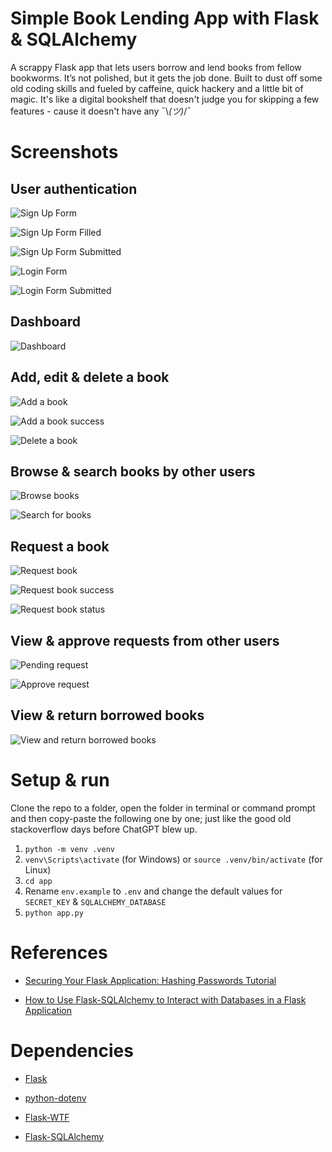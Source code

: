 # Simple Book Lending App with Flask & SQLAlchemy

A scrappy Flask app that lets users borrow and lend books from fellow bookworms. It’s not polished, but it gets the job done. Built to dust off some old coding skills and fueled by caffeine, quick hackery and a little bit of magic. It's like a digital bookshelf that doesn't judge you for skipping a few features - cause it doesn't have any ¯\\_(ツ)_/¯

# Screenshots 

## User authentication
![Sign Up Form](docs/{8AA55993-634C-48E7-9732-DFCB7381DEA9}.png)

![Sign Up Form Filled](docs/{3C4254E1-6621-4805-A65B-42409D26049B}.png)

![Sign Up Form Submitted](docs/{7CEEBDAB-E31D-4BA3-A16D-FBC3D042A250}.png)

![Login Form](docs/{A5611839-1492-4212-899D-88B540231E3A}.png)

![Login Form Submitted](docs/{B62ED940-0461-4A62-8A36-356D766227E0}.png)

## Dashboard
![Dashboard](docs/{6C43DA1C-0629-4E66-81E7-C2CF834BDC78}.png)

## Add, edit & delete a book
![Add a book](docs/{A30E5A0B-A10D-4DD6-96E9-4DB0C22C3618}.png)

![Add a book success](docs/{E9F3BCE6-D634-4820-8503-492B01929583}.png)

![Delete a book](docs/{471D63BB-FF2A-4718-95B5-E71CAABBBA11}.png)

## Browse & search books by other users

![Browse books](docs/{4D276CD1-4B9D-4EFF-9A96-63C9ABF841E8}.png)

![Search for books](docs/{70922FC4-EA93-4CFD-8A8A-6DC9CB440493}.png)

## Request a book
![Request book](docs/{34469657-8284-4895-9CDE-77E41CC62F12}.png)

![Request book success](docs/{CBD4D053-A54A-482C-9EC5-8037188C6FA3}.png)

![Request book status](docs/{91D702C1-BB35-4FB8-8962-F7C19B15B3A6}.png)

## View & approve requests from other users
![Pending request](docs/{C5F5FE89-E7D2-458D-8F28-ADA1CD2C7F89}.png)

![Approve request](docs/{10B3A1DC-C1B1-44E3-8267-A5AB072D8471}.png)

## View & return borrowed books

![View and return borrowed books](docs/{2F57917F-7D63-49F4-A541-5A8EF7B0E275}.png)


# Setup & run 

Clone the repo to a folder, open the folder in terminal or command prompt and then copy-paste the following one by one; just like the good old stackoverflow days before ChatGPT blew up.

1. `python -m venv .venv`
2. `venv\Scripts\activate` (for Windows)
or
`source .venv/bin/activate` (for Linux)
3. `cd app`
4. Rename `env.example` to `.env` and change the default values for `SECRET_KEY` & `SQLALCHEMY_DATABASE`
5. `python app.py`


# References

- [Securing Your Flask Application: Hashing Passwords Tutorial](https://dev.to/goke/securing-your-flask-application-hashing-passwords-tutorial-2f0p)

- [How to Use Flask-SQLAlchemy to Interact with Databases in a Flask Application](https://www.digitalocean.com/community/tutorials/how-to-use-flask-sqlalchemy-to-interact-with-databases-in-a-flask-application)

# Dependencies

- [Flask](https://flask.palletsprojects.com/en/stable/)

- [python-dotenv](https://pypi.org/project/python-dotenv/)

- [Flask-WTF](https://flask-wtf.readthedocs.io/en/1.2.x/)

- [Flask-SQLAlchemy](https://flask-sqlalchemy.readthedocs.io/en/stable/)
